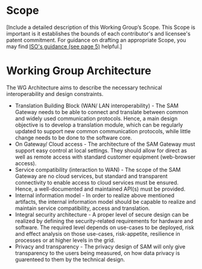 # Scope

[Include a detailed description of this Working Group’s Scope.  This Scope is important is it establishes the bounds of each contributor's and licensee's patent commitment. For guidance on drafting an appropriate Scope, you may find [ISO's guidance (see page 5)](https://www.iso.org/files/live/sites/isoorg/files/developing_standards/docs/en/how-to-write-standards.pdf "ISO How To Write Standards Guide") helpful.]


# Working Group Architecture
The WG Architecture aims to describe the necessary technical interoperability and design constraints.
* Translation Building Block (WAN/ LAN interoperability) - The SAM Gateway needs to be able to connect and translate between common and widely used communication protocols. Hence, a main design objective is to develop a translation module, which can be regularly updated to support new common communication protocols, while little change needs to be done to the software core.
* On Gateway/ Cloud access - The architecture of the SAM Gateway must support easy control at local settings. They should allow for direct as well as remote access with standard customer equipment (web-browser access).
* Service compatibility (interaction to WAN) - The scope of the SAM Gateway are no cloud services, but standard and transparent connectivity to enable access to cloud services must be ensured. Hence, a well-documented and maintained API(s) must be provided.
* Internal information model - In order to realize above mentioned artifacts, the internal information model should be capable to realize and maintain service compatibility, access and translation.
* Integral security architecture - A proper level of secure design can be realized by defining the security-related requirements for hardware and software. The required level depends on use-cases to be deployed, risk and effect analysis on those use-cases, risk-appetite, resilience in processes or at higher levels in the grid.
* Privacy and transparency - The privacy design of SAM will only give transparency to the users being measured, on how data privacy is guarenteed to them by the technical design.


